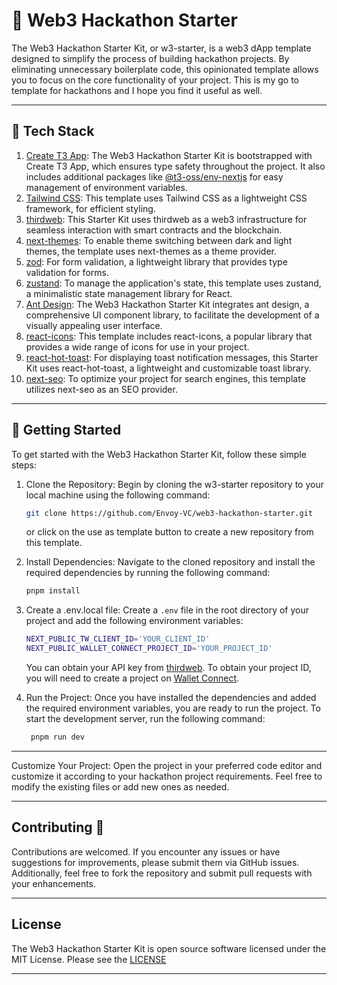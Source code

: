 # 🛫 Web3 Hackathon Starter

The Web3 Hackathon Starter Kit, or w3-starter, is a web3 dApp template designed to simplify the process of building hackathon projects. By eliminating unnecessary boilerplate code, this opinionated template allows you to focus on the core functionality of your project. This is my go to template for hackathons and I hope you find it useful as well.

---

## 🧰 Tech Stack

1. [Create T3 App](https://create.t3.gg/): The Web3 Hackathon Starter Kit is bootstrapped with Create T3 App, which ensures type safety throughout the project. It also includes additional packages like [@t3-oss/env-nextjs](https://env.t3.gg/) for easy management of environment variables.
2. [Tailwind CSS](https://tailwindcss.com/): This template uses Tailwind CSS as a lightweight CSS framework, for efficient styling.
3. [thirdweb](https://thirdweb.com/): This Starter Kit uses thirdweb as a web3 infrastructure for seamless interaction with smart contracts and the blockchain.
4. [next-themes](https://github.com/pacocoursey/next-themes): To enable theme switching between dark and light themes, the template uses next-themes as a theme provider.
5. [zod](https://zod.dev/): For form validation, a lightweight library that provides type validation for forms.
6. [zustand](https://docs.pmnd.rs/zustand/getting-started/introduction): To manage the application's state, this template uses zustand, a minimalistic state management library for React.
7. [Ant Design](https://ant.design/): The Web3 Hackathon Starter Kit integrates ant design, a comprehensive UI component library, to facilitate the development of a visually appealing user interface.
8. [react-icons](https://react-icons.github.io/react-icons): This template includes react-icons, a popular library that provides a wide range of icons for use in your project.
9. [react-hot-toast](https://react-hot-toast.com/): For displaying toast notification messages, this Starter Kit uses react-hot-toast, a lightweight and customizable toast library.
10. [next-seo](https://github.com/garmeeh/next-seo): To optimize your project for search engines, this template utilizes next-seo as an SEO provider.

---

## 🚀 Getting Started

To get started with the Web3 Hackathon Starter Kit, follow these simple steps:

1. Clone the Repository: Begin by cloning the w3-starter repository to your local machine using the following command:

   ```bash
   git clone https://github.com/Envoy-VC/web3-hackathon-starter.git
   ```

   or click on the use as template button to create a new repository from this template.

2. Install Dependencies: Navigate to the cloned repository and install the required dependencies by running the following command:
   ```bash
   pnpm install
   ```
3. Create a .env.local file: Create a `.env` file in the root directory of your project and add the following environment variables:

   ```bash
   NEXT_PUBLIC_TW_CLIENT_ID='YOUR_CLIENT_ID'
   NEXT_PUBLIC_WALLET_CONNECT_PROJECT_ID='YOUR_PROJECT_ID'
   ```

   You can obtain your API key from [thirdweb](https://thirdweb.com/). To obtain your project ID, you will need to create a project on [Wallet Connect](https://cloud.walletconnect.com/app).

4. Run the Project: Once you have installed the dependencies and added the required environment variables, you are ready to run the project. To start the development server, run the following command:

   ```bash
    pnpm run dev
   ```

---

Customize Your Project: Open the project in your preferred code editor and customize it according to your hackathon project requirements. Feel free to modify the existing files or add new ones as needed.

---

## Contributing 🤝

Contributions are welcomed. If you encounter any issues or have suggestions for improvements, please submit them via GitHub issues. Additionally, feel free to fork the repository and submit pull requests with your enhancements.

---

## License

The Web3 Hackathon Starter Kit is open source software licensed under the MIT License. Please see the [LICENSE](./LICENSE)

---
